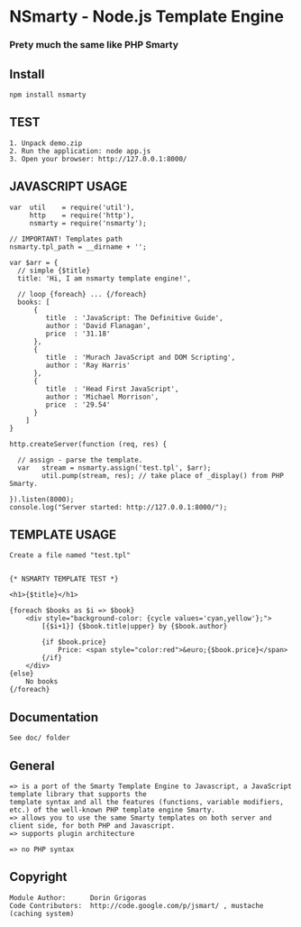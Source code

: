 # NSmarty - Node.js Template Engine
### Prety much the same like PHP Smarty

## Install

    npm install nsmarty

## TEST

	1. Unpack demo.zip 
	2. Run the application: node app.js
	3. Open your browser: http://127.0.0.1:8000/



## JAVASCRIPT USAGE

    var  util    = require('util'),
         http    = require('http'),
         nsmarty = require('nsmarty');

	// IMPORTANT! Templates path	
    nsmarty.tpl_path = __dirname + '';

    var $arr = {
	  // simple {$title}
      title: 'Hi, I am nsmarty template engine!',

	  // loop {foreach} ... {/foreach}
	  books: [
		  {
			 title  : 'JavaScript: The Definitive Guide',          
			 author : 'David Flanagan',                            
			 price  : '31.18'
		  },
		  {
			 title  : 'Murach JavaScript and DOM Scripting',
			 author : 'Ray Harris'
		  },
		  {
			 title  : 'Head First JavaScript',
			 author : 'Michael Morrison',
			 price  : '29.54'
		  }
		]
    }

	http.createServer(function (req, res) {

	  // assign - parse the template.
	  var 	stream = nsmarty.assign('test.tpl', $arr);
			util.pump(stream, res); // take place of _display() from PHP Smarty.

	}).listen(8000);
	console.log("Server started: http://127.0.0.1:8000/");

## TEMPLATE USAGE

	Create a file named "test.tpl"


	{* NSMARTY TEMPLATE TEST *}

	<h1>{$title}</h1>

	{foreach $books as $i => $book}
		<div style="background-color: {cycle values='cyan,yellow'};">
			[{$i+1}] {$book.title|upper} by {$book.author}

			{if $book.price}                                
				Price: <span style="color:red">&euro;{$book.price}</span>
			{/if}
		</div>
	{else}
		No books
	{/foreach}

## Documentation

	See doc/ folder

## General

	=> is a port of the Smarty Template Engine to Javascript, a JavaScript template library that supports the 
	template syntax and all the features (functions, variable modifiers, etc.) of the well-known PHP template engine Smarty. 
	=> allows you to use the same Smarty templates on both server and client side, for both PHP and Javascript. 
	=> supports plugin architecture

	=> no PHP syntax

## Copyright

	Module Author:		Dorin Grigoras
	Code Contributors:	http://code.google.com/p/jsmart/ , mustache (caching system)